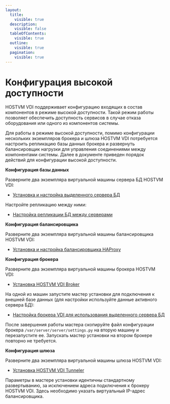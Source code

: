 ```yaml
---
layout:
  title:
    visible: true
  description:
    visible: false
  tableOfContents:
    visible: true
  outline:
    visible: true
  pagination:
    visible: true
---
```


# Конфигурация высокой доступности

HOSTVM VDI поддерживает конфигурацию входящих в состав компонентов в режиме высокой доступности. Такой режим работы позволяет обеспечить доступность сервисов в случае отказа оборудования или одного из компонентов системы.

Для работы в режиме высокой доступности, помимо конфигурации нескольких экземпляров брокера и шлюза HOSTVM VDI потребуется настроить репликацию базы данных брокера и развернуть балансировщик нагрузки для управления соединениями между компонентами системы. Далее в документе приведен порядок действий для конфигурации высокой доступности.

**Конфигурация базы данных**

Разверните два экземпляра виртуальной машины сервера БД HOSTVM VDI:

* [Установка и настройка выделенного сервера БД](../vdi-db/)

Настройте репликацию между ними:

* [Настройка репликации БД между серверами](vdi-db-replication.md)

**Конфигурация балансировщика**

Разверните два экземпляра виртуальной машины балансировщика HOSTVM VDI:

* [Установка и настройка балансировщика HAProxy](haproxy.md)

**Конфигурация брокера**

Разверните два экземпляра виртуальной машины брокера HOSTVM VDI:

* [Установка HOSTVM VDI Broker](../hostvm-vdi-ova-install/)

На одной из машин запустите мастер установки для подключения к внешней базе данных (для настройки используйте данные активного сервера БД):

* [Настройка брокера VDI для использования выделенного сервера БД](../vdi-db/broker-config.md)

После завершения работы мастера скопируйте файл конфигурации брокера `/var/server/server/settings.py` на вторую машину и перезапустите ее. Запускать мастер установки на втором брокере повторно не требуется.

**Конфигурация шлюза**

Разверните два экземпляра виртуальной машины шлюза HOSTVM VDI:

* [Установка HOSTVM VDI Tunneler](../tunneler-appliance-deploy.md)

Параметры в мастере установки идентичны стандартному развертыванию, за исключением адреса подключения к брокеру HOSTVM VDI. Здесь необходимо указать виртуальный IP-адрес балансировщика.

